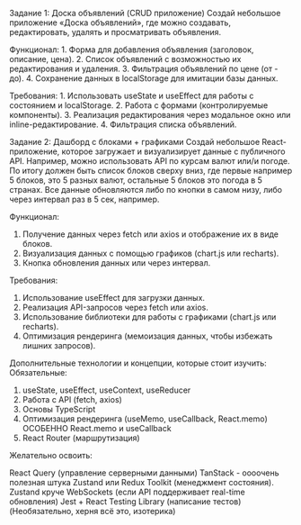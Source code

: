Задание 1: Доска объявлений (CRUD приложение)
Создай небольшое приложение «Доска объявлений», где можно создавать, редактировать, удалять и просматривать объявления.

Функционал:
    1. Форма для добавления объявления (заголовок, описание, цена).
2. Список объявлений с возможностью их редактирования и удаления.
    3. Фильтрация объявлений по цене (от - до).
    4. Сохранение данных в localStorage для имитации базы данных.

Требования:
    1. Использовать useState и useEffect для работы с состоянием и localStorage.
    2. Работа с формами (контролируемые компоненты).
3. Реализация редактирования через модальное окно или inline-редактирование.
4. Фильтрация списка объявлений.

Задание 2: Дашборд с блоками + графиками
Создай небольшое React-приложение, которое загружает и визуализирует данные с публичного API. Например, можно использовать API по курсам валют или/и погоде.
По итогу должен быть список блоков сверху вниз, где первые например 5 блоков, это 5 разных валют, остальные 5 блоков это погода в 5 странах. Все данные обновляются либо по кнопки в самом низу, либо через интервал раз в 5 сек, например.

Функционал:
1. Получение данных через fetch или axios и отображение их в виде блоков.
2. Визуализация данных с помощью графиков (chart.js или recharts).
3. Кнопка обновления данных или через интервал.

Требования:
1. Использование useEffect для загрузки данных.
2. Реализация API-запросов через fetch или axios.
3. Использование библиотеки для работы с графиками (chart.js или recharts).
4. Оптимизация рендеринга (мемоизация данных, чтобы избежать лишних запросов).

Дополнительные технологии и концепции, которые стоит изучить:
Обязательные:

1. useState, useEffect, useContext, useReducer
2. Работа с API (fetch, axios)
3. Основы TypeScript
4. Оптимизация рендеринга (useMemo, useCallback, React.memo) ОСОБЕННО React.memo и useCallback
5. React Router (маршрутизация)

Желательно освоить:

React Query (управление серверными данными)
TanStack - оооочень полезная штука
Zustand или Redux Toolkit (менеджмент состояния). Zustand круче
WebSockets (если API поддерживает real-time обновления)
Jest + React Testing Library (написание тестов) (Необязательно, херня всё это, изотерика)